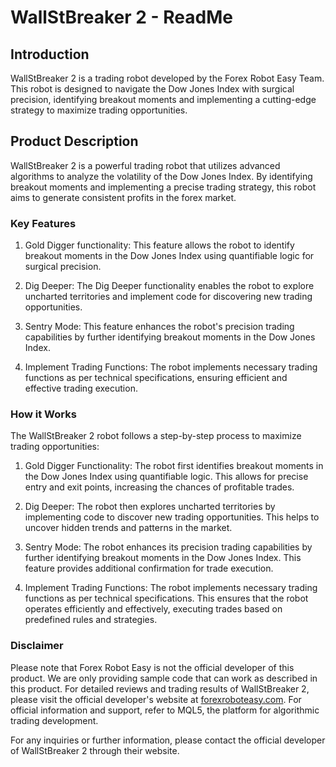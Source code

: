 # WallStBreaker 2 - ReadMe

## Introduction
WallStBreaker 2 is a trading robot developed by the Forex Robot Easy Team. This robot is designed to navigate the Dow Jones Index with surgical precision, identifying breakout moments and implementing a cutting-edge strategy to maximize trading opportunities.

## Product Description
WallStBreaker 2 is a powerful trading robot that utilizes advanced algorithms to analyze the volatility of the Dow Jones Index. By identifying breakout moments and implementing a precise trading strategy, this robot aims to generate consistent profits in the forex market.

### Key Features
1. Gold Digger functionality: This feature allows the robot to identify breakout moments in the Dow Jones Index using quantifiable logic for surgical precision.

2. Dig Deeper: The Dig Deeper functionality enables the robot to explore uncharted territories and implement code for discovering new trading opportunities.

3. Sentry Mode: This feature enhances the robot's precision trading capabilities by further identifying breakout moments in the Dow Jones Index.

4. Implement Trading Functions: The robot implements necessary trading functions as per technical specifications, ensuring efficient and effective trading execution.

### How it Works
The WallStBreaker 2 robot follows a step-by-step process to maximize trading opportunities:

1. Gold Digger Functionality: The robot first identifies breakout moments in the Dow Jones Index using quantifiable logic. This allows for precise entry and exit points, increasing the chances of profitable trades.

2. Dig Deeper: The robot then explores uncharted territories by implementing code to discover new trading opportunities. This helps to uncover hidden trends and patterns in the market.

3. Sentry Mode: The robot enhances its precision trading capabilities by further identifying breakout moments in the Dow Jones Index. This feature provides additional confirmation for trade execution.

4. Implement Trading Functions: The robot implements necessary trading functions as per technical specifications. This ensures that the robot operates efficiently and effectively, executing trades based on predefined rules and strategies.

### Disclaimer
Please note that Forex Robot Easy is not the official developer of this product. We are only providing sample code that can work as described in this product. For detailed reviews and trading results of WallStBreaker 2, please visit the official developer's website at [forexroboteasy.com](https://forexroboteasy.com/forex-robot-review/wallstbreaker-2-review-navigating-dow-jones-with-precision/). For official information and support, refer to MQL5, the platform for algorithmic trading development.

For any inquiries or further information, please contact the official developer of WallStBreaker 2 through their website.
